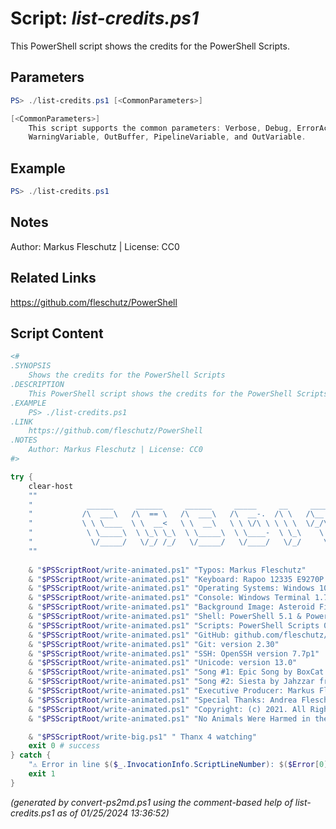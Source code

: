 Script: *list-credits.ps1*
========================

This PowerShell script shows the credits for the PowerShell Scripts.

Parameters
----------
```powershell
PS> ./list-credits.ps1 [<CommonParameters>]

[<CommonParameters>]
    This script supports the common parameters: Verbose, Debug, ErrorAction, ErrorVariable, WarningAction, 
    WarningVariable, OutBuffer, PipelineVariable, and OutVariable.
```

Example
-------
```powershell
PS> ./list-credits.ps1

```

Notes
-----
Author: Markus Fleschutz | License: CC0

Related Links
-------------
https://github.com/fleschutz/PowerShell

Script Content
--------------
```powershell
<#
.SYNOPSIS
	Shows the credits for the PowerShell Scripts
.DESCRIPTION
	This PowerShell script shows the credits for the PowerShell Scripts.
.EXAMPLE
	PS> ./list-credits.ps1
.LINK
	https://github.com/fleschutz/PowerShell
.NOTES
	Author: Markus Fleschutz | License: CC0
#>

try {
	clear-host
	""
	"			 ______     ______     ______     _____     __     ______   ______    "
	"			/\  ___\   /\  == \   /\  ___\   /\  __-.  /\ \   /\__  _\ /\  ___\   "
	"			\ \ \____  \ \  __<   \ \  __\   \ \ \/\ \ \ \ \  \/_/\ \/ \ \___  \  "
	"			 \ \_____\  \ \_\ \_\  \ \_____\  \ \____-  \ \_\    \ \_\  \/\_____\ "
	"			  \/_____/   \/_/ /_/   \/_____/   \/____/   \/_/     \/_/   \/_____/ "
	""
                                                                      
	& "$PSScriptRoot/write-animated.ps1" "Typos: Markus Fleschutz"
	& "$PSScriptRoot/write-animated.ps1" "Keyboard: Rapoo 12335 E9270P WL Ultra-Slim Touch"
	& "$PSScriptRoot/write-animated.ps1" "Operating Systems: Windows 10 20H2 & Ubuntu Server 20.04 LTS"
	& "$PSScriptRoot/write-animated.ps1" "Console: Windows Terminal 1.7.1033.0"
	& "$PSScriptRoot/write-animated.ps1" "Background Image: Asteroid Field by starwars.com"
	& "$PSScriptRoot/write-animated.ps1" "Shell: PowerShell 5.1 & PowerShell 7.1.3"
	& "$PSScriptRoot/write-animated.ps1" "Scripts: PowerShell Scripts 0.2"
	& "$PSScriptRoot/write-animated.ps1" "GitHub: github.com/fleschutz/PowerShell"
	& "$PSScriptRoot/write-animated.ps1" "Git: version 2.30"
	& "$PSScriptRoot/write-animated.ps1" "SSH: OpenSSH version 7.7p1"
	& "$PSScriptRoot/write-animated.ps1" "Unicode: version 13.0"
	& "$PSScriptRoot/write-animated.ps1" "Song #1: Epic Song by BoxCat Games from Free Music Archive"
	& "$PSScriptRoot/write-animated.ps1" "Song #2: Siesta by Jahzzar from Free Music Archive"
	& "$PSScriptRoot/write-animated.ps1" "Executive Producer: Markus Fleschutz"
	& "$PSScriptRoot/write-animated.ps1" "Special Thanks: Andrea Fleschutz"
	& "$PSScriptRoot/write-animated.ps1" "Copyright: (c) 2021. All Rights Reserved"
	& "$PSScriptRoot/write-animated.ps1" "No Animals Were Harmed in the Making of This Film"

	& "$PSScriptRoot/write-big.ps1" " Thanx 4 watching"
	exit 0 # success
} catch {
	"⚠️ Error in line $($_.InvocationInfo.ScriptLineNumber): $($Error[0])"
	exit 1
}
```

*(generated by convert-ps2md.ps1 using the comment-based help of list-credits.ps1 as of 01/25/2024 13:36:52)*
